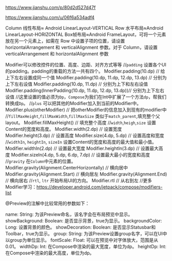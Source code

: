 https://www.jianshu.com/p/80d2d527d47f

https://www.jianshu.com/u/06f6a534adf4

Column 线性布局≈ Android LinearLayout-VERTICAL
Row 水平布局≈Android LinearLayout-HORIZONTAL
Box帧布局≈Android FrameLayout，可将一个元素放在另一个元素上，如需在 Row 中设置子项的位置，请设置 horizontalArrangement 和 verticalAlignment 参数。对于 Column，请设置 verticalArrangement 和 horizontalAlignment 参数



Modifier可以修改控件的位置、高度、边距、对齐方式等等
//`padding` 设置各个UI的padding。padding的重载的方法一共有四个。
Modifier.padding(10.dp) // 给上下左右设置成同一个值
Modifier.padding(10.dp, 11.dp, 12.dp, 13.dp) // 分别为上下左右设值
Modifier.padding(10.dp, 11.dp) // 分别为上下和左右设值
Modifier.padding(InnerPadding(10.dp, 11.dp, 12.dp, 13.dp))// 分别为上下左右设值
//这里设置的值必须为`Dp`，`Compose`为我们在Int中扩展了一个方法`dp`，帮我们转换成`Dp`。
//`plus` 可以把其他的Modifier加入到当前的Modifier中。
Modifier.plus(otherModifier) // 把otherModifier的信息加入到现有的modifier中
//`fillMaxHeight`,`fillMaxWidth`,`fillMaxSize` 类似于`match_parent`,填充整个父layout。
Modifier.fillMaxHeight() // 填充整个高度
//`width`,`heigh`,`size` 设置Content的宽度和高度。
Modifier.width(2.dp) // 设置宽度
Modifier.height(3.dp)  // 设置高度
Modifier.size(4.dp, 5.dp) // 设置高度和宽度
//`widthIn`, `heightIn`, `sizeIn` 设置Content的宽度和高度的最大值和最小值。
Modifier.widthIn(2.dp) // 设置最大宽度
Modifier.heightIn(3.dp) // 设置最大高度
Modifier.sizeIn(4.dp, 5.dp, 6.dp, 7.dp) // 设置最大最小的宽度和高度
//`gravity` 在`Column`中元素的位置。
Modifier.gravity(Alignment.CenterHorizontally) // 横向居中
Modifier.gravity(Alignment.Start) // 横向居左
Modifier.gravity(Alignment.End) // 横向居右
//`rtl`, `ltr` 开始布局UI的方向。
Modifier.rtl  // 从右到左
//更多Modifier学习：https://developer.android.com/jetpack/compose/modifiers-list


@Preview的注解中比较常用的参数如下：

name: String: 为该Preview命名，该名字会在布局预览中显示。
showBackground: Boolean: 是否显示背景，true为显示。
backgroundColor: Long: 设置背景的颜色。
showDecoration: Boolean: 是否显示Statusbar和Toolbar，true为显示。
group: String: 为该Preview设置group名字，可以在UI中以group为单位显示。
fontScale: Float: 可以在预览中对字体放大，范围是从0.01。
widthDp: Int: 在Compose中渲染的最大宽度，单位为dp。
heightDp: Int: 在Compose中渲染的最大高度，单位为dp。

